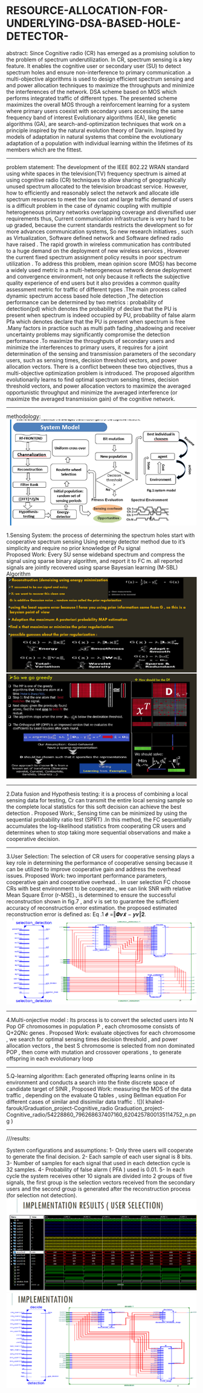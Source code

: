 # RESOURCE-ALLOCATION-FOR-UNDERLYING-DSA-BASED-HOLE-DETECTOR-
abstract:
Since Cognitive radio (CR) has emerged as a promising solution to the problem of spectrum underutilization. In CR, spectrum sensing is a key feature. It enables the cognitive user or secondary user (SU) to detect spectrum holes and ensure non-interference to primary communication .a multi-objective algorithms is used to design efficient spectrum sensing and and power allocation techniques to maximize the throughputs and minimize the interferences of the network. DSA scheme based on MOS which performs integrated traffic of different types. The presented scheme maximizes the overall MOS through a reinforcement learning for a system where primary users coexist with secondary users accessing the same frequency band of interest Evolutionary algorithms (EA), like genetic algorithms (GA), are search-and-optimization techniques that work on a principle inspired by the natural evolution theory of Darwin. Inspired by models of adaptation in natural systems that combine the evolutionary adaptation of a population with individual learning within the lifetimes of its members which are the fittest.


_____________________________________________________________________________
problem statement:
The development of the IEEE 802.22 WRAN standard using white  spaces in the television(TV) frequency spectrum is aimed at using cognitive radio (CR) techniques to allow sharing of geographically unused spectrum allocated to the television broadcast service. However, how to efficiently and reasonably select the network and allocate idle spectrum resources to meet the low cost and large traffic demand of users is a difficult problem in the case of dynamic coupling with multiple heterogeneous primary networks overlapping coverage and diversified user requirements thus, Current communication  infrastructure is very hard to be up graded, because the current standards restricts the development so for more advances communication systems, So new research initiatives , such as Virtualization, Software defined network and Software defined radio have raised . The rapid growth in wireless communication has contributed to a huge demand on the deployment of new wireless services , However the current fixed spectrum assignment policy results in poor spectrum utilization . To address this problem, mean opinion score (MOS) has become a widely used metric in a multi-heterogeneous network dense deployment and convergence environment, not only because it reflects the subjective quality experience of end users but it also provides a common quality assessment metric for traffic of different types .The main process called dynamic spectrum access based hole detection ,The detection performance can be determined by two metrics : probability of detection(pd) which denotes the probability of declare that the PU is present when spectrum is indeed occupied by PU, probability of false alarm Pfa which denotes declare that the PU is present when spectrum is free .Many factors in practice such as multi path fading ,shadowing and receiver uncertainty problems may significantly compromise the detection performance .To maximize the throughputs of secondary users and minimize the interferences to primary users, it requires for a joint determination of the sensing and transmission parameters of the secondary users, such as sensing times, decision threshold vectors, and power allocation vectors. There is a conflict between these two objectives, thus a multi-objective optimization problem is introduced. The proposed algorithm evolutionarily learns to find optimal spectrum sensing times, decision threshold vectors, and power allocation vectors to maximize the averaged opportunistic throughput and minimize the averaged interference (or maximize the averaged transmission gain) of the cognitive network.

______________________________________________________________________________________________
methodology:
![](Untitled2.png)


1.Sensing System: the process of determining the spectrum holes start with cooperative spectrum sensing
Using energy detector method due to it’s simplicity and require no prior knowledge of Pu signal  
Proposed Work: Every SU sense wideband spectrum and compress the signal using sparse binary algorithm, and report it to FC m. all reported signals are jointly recovered using sparse Bayesian learning (M-SBL) Algorithm 
![](Untitled22.png)
![](Untitled23.png)
_____________________________
2.Data fusion and Hypothesis testing: it is a process of combining a local sensing data for testing, Cr can transmit the entire local sensing sample so the complete local statistics for this soft decision can achieve the best detection .
Proposed Work:, Sensing time can be minimized by using the sequential probability ratio test (SPRT)  .In this method, the FC  sequentially accumulates the log-likelihood statistics from cooperating CR users and determines when to stop taking  more sequential observations and make a cooperative decision.
___________________________________
3.User Selection: The selection of CR users for cooperative sensing plays a key role in determining the  performance of cooperative sensing because it can be utilized to improve cooperative gain and address the overhead  issues.
Proposed Work: two important performance parameters, cooperative gain and  cooperative overhead. . In user selection FC  choose CRs with best environment to be cooperate., we can link SNR with relative Mean Square Error (r-MSE)., is determined to ensure the successful  reconstruction shown in fig.7 , and v is set to guarantee the sufficient accuracy of reconstruction error estimation. the proposed  estimated reconstruction error is defined as: Eq .1  𝒆̂ =‖𝜱𝒗𝒙̂ − 𝒚𝒗‖𝟐.
![](Untitled24.png)
____________________________________________________

4.Multi-onjective model  : Its process is to convert the selected users into N Pop OF  chromosomes in population P , each chromosome consists of Q+2*Q*Nc genes .
Proposed Work: evaluate objectives for each chromosome , we search for optimal sensing times decision threshold , and power allocation vectors , the best S chromosome is selected from non dominated POP , then come with mutation and crossover operations , to generate offspring in each evolutionary loop  
_____________________________________________________________
5.Q-learning algorithm: Each generated offspring learns online in its environment and conducts a search into the finite discrete space of candidate target of SINR ,
Proposed Work: measuring the MOS of the data traffic , depending on the evaluate Q tables , using Bellman equation For different cases of similar and dissimilar data traffic .
![]( khaled-farouk/Graduation_project-Cognitive_radio  Graduation_project-Cognitive_radio/54228860_796268637407160_6204257800135114752_n.png )

__________________________________________________

///results:

System configurations and assumptions: 
1- Only three users will cooperate to generate the final decision.
2- Each sample of each user signal is 8 bits. 
3- Number of samples for each signal that used in each detection cycle is 32 samples. 
4- Probability of false alarm ( PFA ) used is 0.01. 
5- In each cycle the system receives other 10 signals are divided into 2 groups of five signals, the first group is the selection vectors received from the secondary users and the second group is generated after the reconstruction process (for selection not detection). 
![](Untitled26.png)
![](Untitled25.png)





